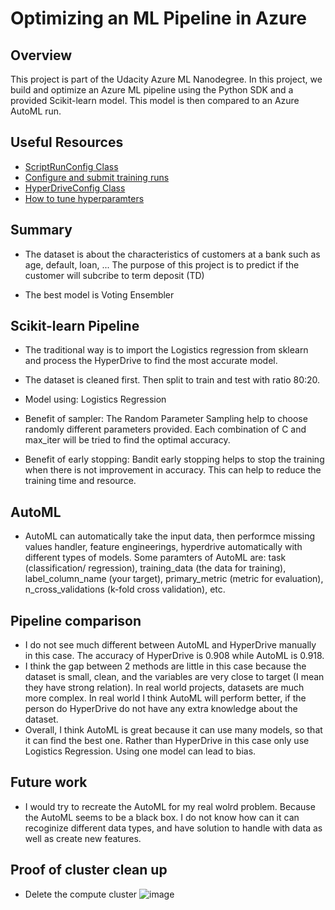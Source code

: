 # Optimizing an ML Pipeline in Azure

## Overview
This project is part of the Udacity Azure ML Nanodegree.
In this project, we build and optimize an Azure ML pipeline using the Python SDK and a provided Scikit-learn model.
This model is then compared to an Azure AutoML run.

## Useful Resources
- [ScriptRunConfig Class](https://docs.microsoft.com/en-us/python/api/azureml-core/azureml.core.scriptrunconfig?view=azure-ml-py)
- [Configure and submit training runs](https://docs.microsoft.com/en-us/azure/machine-learning/how-to-set-up-training-targets)
- [HyperDriveConfig Class](https://docs.microsoft.com/en-us/python/api/azureml-train-core/azureml.train.hyperdrive.hyperdriveconfig?view=azure-ml-py)
- [How to tune hyperparamters](https://docs.microsoft.com/en-us/azure/machine-learning/how-to-tune-hyperparameters)


## Summary
- The dataset is about the characteristics of customers at a bank such as age, default, loan, ... The purpose of this project is to predict if the customer will subcribe to term deposit (TD)

- The best model is Voting Ensembler

## Scikit-learn Pipeline
- The traditional way is to import the Logistics regression from sklearn and process the HyperDrive to find the most accurate model.
- The dataset is cleaned first. Then split to train and test with ratio 80:20.
- Model using: Logistics Regression

- Benefit of sampler: The Random Parameter Sampling help to choose randomly different parameters provided. Each combination of C and max_iter will be tried to find the optimal accuracy.

- Benefit of early stopping: Bandit early stopping helps to stop the training when there is not improvement in accuracy. This can help to reduce the training time and resource.
## AutoML
- AutoML can automatically take the input data, then performce missing values handler, feature engineerings, hyperdrive automatically with different types of models. Some paramters of AutoML are: task (classification/ regression), training_data (the data for training), label_column_name (your target), primary_metric (metric for evaluation), n_cross_validations (k-fold cross validation), etc.

## Pipeline comparison
- I do not see much different between AutoML and HyperDrive manually in this case. The accuracy of HyperDrive is 0.908 while AutoML is 0.918.
- I think the gap between 2 methods are little in this case because the dataset is small, clean, and the variables are very close to target (I mean they have strong relation). In real world projects, datasets are much more complex. In real world I think AutoML will perform better, if the person do HyperDrive do not have any extra knowledge about the dataset.
- Overall, I think AutoML is great because it can use many models, so that it can find the best one. Rather than HyperDrive in this case only use Logistics Regression. Using one model can lead to bias.

## Future work
- I would try to recreate the AutoML for my real wolrd problem. Because the AutoML seems to be a black box. I do not know how can it can recoginize different data types, and have solution to handle with data as well as create new features.

## Proof of cluster clean up
- Delete the compute cluster
![image](https://github.com/user-attachments/assets/452c203f-5bf1-48c3-a272-a1911cb50e5b)

